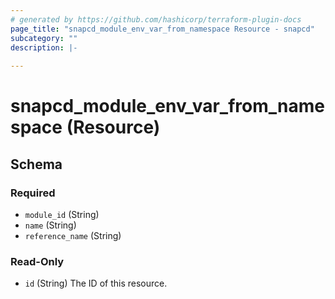 ```yaml
---
# generated by https://github.com/hashicorp/terraform-plugin-docs
page_title: "snapcd_module_env_var_from_namespace Resource - snapcd"
subcategory: ""
description: |-
  
---
```


# snapcd_module_env_var_from_namespace (Resource)





<!-- schema generated by tfplugindocs -->
## Schema

### Required

- `module_id` (String)
- `name` (String)
- `reference_name` (String)

### Read-Only

- `id` (String) The ID of this resource.
